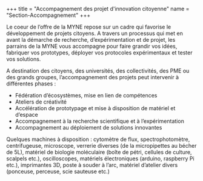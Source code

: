 +++
title = "Accompagnement des projet d'innovation citoyenne"
name = "Section-Accompagnement"
+++

Le coeur de l’offre de la MYNE repose sur un cadre qui favorise le développement de projets citoyens. A travers un processus qui met en avant la démarche de recherche, d’expérimentation et de projet, les parrains de la MYNE vous accompagne pour faire grandir vos idées, fabriquer vos prototypes, déployer vos protocoles expérimentaux et tester vos solutions.

A destination des citoyens, des universités, des collectivités, des PME ou des grands groupes, l’accompagnement des projets peut intervenir à différentes phases :

 - Fédération d’écosystèmes, mise en lien de compétences
 - Ateliers de créativité
 - Accélération de prototypage et mise à disposition de matériel et d’espace
 - Accompagnement à la recherche scientifique et à l’expérimentation
 - Accompagnement au déploiement de solutions innovantes

Quelques machines à disposition : cytomètre de flux, spectrophotomètre, centrifugeuse, microscope, verrerie diverses (de la micropipettes au bécher de 5L), matériel de biologie moléculaire (boîte de pétri, cellules de culture, scalpels etc.), oscilloscopes, matériels électroniques (arduino, raspberry Pi etc.), imprimantes 3D, poste à souder à l’arc, matériel d’atelier divers (ponceuse, perceuse, scie sauteuse etc.)
